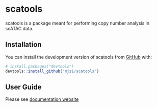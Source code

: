 
<!-- README.md is generated from README.Rmd. Please edit that file -->

# scatools

<!-- badges: start -->
<!-- badges: end -->

scatools is a package meant for performing copy number analysis in
scATAC data.

## Installation

You can install the development version of scatools from
[GitHub](https://github.com/) with:

``` r
# install.packages("devtools")
devtools::install_github("mjz1/scatools")
```

## User Guide

Please see [documentation website](https://mjz1.github.io/scatools/)
